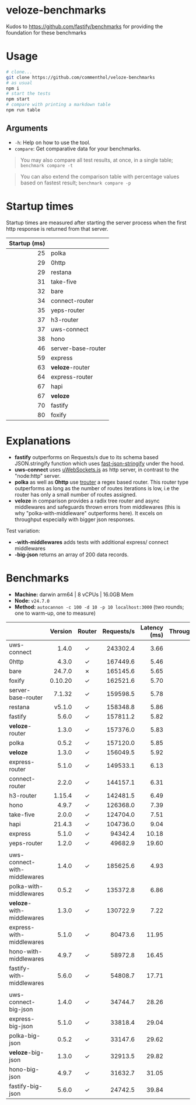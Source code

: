 # veloze-benchmarks

Kudos to https://github.com/fastify/benchmarks for providing the foundation for these benchmarks

# Usage

```sh
# clone...
git clone https://github.com/commenthol/veloze-benchmarks
# as usual
npm i
# start the tests
npm start
# compare with printing a markdown table
npm run table
```

## Arguments

- `-h`: Help on how to use the tool.
- `compare`: Get comparative data for your benchmarks.

> You may also compare all test results, at once, in a single table; `benchmark compare -t`

> You can also extend the comparison table with percentage values based on fastest result; `benchmark compare -p`

# Startup times

Startup times are measured after starting the server process when the first http
response is returned from that server.

| Startup (ms) |                    |
| -----------: | ------------------ |
|           25 | polka              |
|           29 | 0http              |
|           29 | restana            |
|           31 | take-five          |
|           32 | bare               |
|           34 | connect-router     |
|           35 | yeps-router        |
|           37 | h3-router          |
|           37 | uws-connect        |
|           38 | hono               |
|           46 | server-base-router |
|           59 | express            |
|           63 | **veloze**-router  |
|           64 | express-router     |
|           67 | hapi               |
|           67 | **veloze**         |
|           70 | fastify            |
|           80 | foxify             |

# Explanations

- **fastify** outperforms on Requests/s due to its schema based JSON.stringify function which
  uses [fast-json-stringify](https://www.npmjs.com/package/fast-json-stringify)
  under the hood.
- **uws-connect** uses [uWebSockets.js](https://github.com/uNetworking/uWebSockets.js) as http server, in contrast to the "node:http" server.
- **polka** as well as **0http** use
  [trouter](https://www.npmjs.com/package/trouter) a regex based router. This
  router type outperforms as long as the number of routes iterations is low, i.e
  the router has only a small number of routes assigned.
- **veloze** in comparison provides a radix tree router and async middlewares
  and safeguards thrown errors from middlewares (this is why
  "polka-with-middleware" outperforms here). It excels on throughput especially
  with bigger json responses.

Test variation:

- **-with-middlewares** adds tests with additional express/ connect middlewares
- **-big-json** returns an array of 200 data records.

# Benchmarks

- **Machine:** darwin arm64 | 8 vCPUs | 16.0GB Mem
- **Node:** `v24.7.0`
- **Method:** `autocannon -c 100 -d 10 -p 10 localhost:3000` (two rounds; one to warm-up, one to measure)

|                              | Version | Router | Requests/s | Latency (ms) | Throughput/Mb |
| :--------------------------- | ------: | :----: | ---------: | -----------: | ------------: |
| uws-connect                  |   1.4.0 |   ✓    |   243302.4 |         3.66 |         32.48 |
| 0http                        |   4.3.0 |   ✓    |   167449.6 |         5.46 |         29.86 |
| bare                         |  24.7.0 |   ✗    |   165145.6 |         5.65 |         29.45 |
| foxify                       | 0.10.20 |   ✓    |   162521.6 |         5.70 |         26.66 |
| server-base-router           |  7.1.32 |   ✓    |   159598.5 |         5.78 |         28.47 |
| restana                      |  v5.1.0 |   ✓    |   158348.8 |         5.86 |         28.24 |
| fastify                      |   5.6.0 |   ✓    |   157811.2 |         5.82 |         28.29 |
| **veloze**-router            |   1.3.0 |   ✓    |   157376.0 |         5.83 |         28.06 |
| polka                        |   0.5.2 |   ✓    |   157120.0 |         5.85 |         28.02 |
| **veloze**                   |   1.3.0 |   ✓    |   156049.5 |         5.92 |         27.83 |
| express-router               |   5.1.0 |   ✓    |   149533.1 |         6.13 |         26.67 |
| connect-router               |   2.2.0 |   ✓    |   144157.1 |         6.31 |         25.71 |
| h3-router                    |  1.15.4 |   ✓    |   142481.5 |         6.49 |         23.37 |
| hono                         |   4.9.7 |   ✓    |   126368.0 |         7.39 |         20.73 |
| take-five                    |   2.0.0 |   ✓    |   124704.0 |         7.51 |         44.84 |
| hapi                         |  21.4.3 |   ✓    |   104736.0 |         9.04 |         23.38 |
| express                      |   5.1.0 |   ✓    |    94342.4 |        10.18 |         16.82 |
| yeps-router                  |   1.2.0 |   ✓    |    49682.9 |        19.60 |          8.86 |
|                              |         |        |            |              |               |
| uws-connect-with-middlewares |   1.4.0 |   ✓    |   185625.6 |         4.93 |         55.77 |
| polka-with-middlewares       |   0.5.2 |   ✓    |   135372.8 |         6.86 |         46.73 |
| **veloze**-with-middlewares  |   1.3.0 |   ✓    |   130722.9 |         7.22 |         45.12 |
| express-with-middlewares     |   5.1.0 |   ✓    |    80473.6 |        11.95 |         27.78 |
| hono-with-middlewares        |   4.9.7 |   ✓    |    58972.8 |        16.45 |         21.88 |
| fastify-with-middlewares     |   5.6.0 |   ✓    |    54808.7 |        17.71 |         18.97 |
|                              |         |        |            |              |               |
| uws-connect-big-json         |   1.4.0 |   ✓    |    34744.7 |        28.26 |        411.38 |
| express-big-json             |   5.1.0 |   ✓    |    33818.4 |        29.04 |        401.93 |
| polka-big-json               |   0.5.2 |   ✓    |    33147.6 |        29.62 |        394.01 |
| **veloze**-big-json          |   1.3.0 |   ✓    |    32913.5 |        29.82 |        391.19 |
| hono-big-json                |   4.9.7 |   ✓    |    31632.7 |        31.05 |        375.56 |
| fastify-big-json             |   5.6.0 |   ✓    |    24742.5 |        39.84 |        294.17 |
